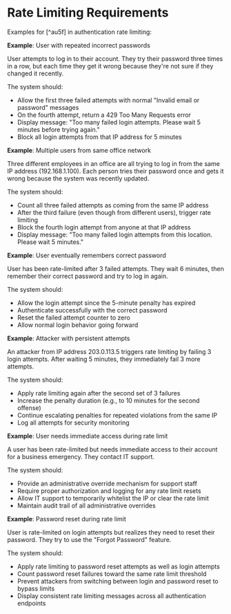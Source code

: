 # Rate Limiting Requirements

Examples for [^au5f] in authentication rate limiting:

**Example**: User with repeated incorrect passwords

<user>
User attempts to log in to their account. They try their password three times in a row, but each time they get it wrong because they're not sure if they changed it recently.
</user>

The system should:
- Allow the first three failed attempts with normal "Invalid email or password" messages
- On the fourth attempt, return a 429 Too Many Requests error
- Display message: "Too many failed login attempts. Please wait 5 minutes before trying again."
- Block all login attempts from that IP address for 5 minutes

**Example**: Multiple users from same office network

<user>
Three different employees in an office are all trying to log in from the same IP address (192.168.1.100). Each person tries their password once and gets it wrong because the system was recently updated.
</user>

The system should:
- Count all three failed attempts as coming from the same IP address
- After the third failure (even though from different users), trigger rate limiting
- Block the fourth login attempt from anyone at that IP address
- Display message: "Too many failed login attempts from this location. Please wait 5 minutes."

**Example**: User eventually remembers correct password

<user>
User has been rate-limited after 3 failed attempts. They wait 6 minutes, then remember their correct password and try to log in again.
</user>

The system should:
- Allow the login attempt since the 5-minute penalty has expired
- Authenticate successfully with the correct password
- Reset the failed attempt counter to zero
- Allow normal login behavior going forward

**Example**: Attacker with persistent attempts

<user>
An attacker from IP address 203.0.113.5 triggers rate limiting by failing 3 login attempts. After waiting 5 minutes, they immediately fail 3 more attempts.
</user>

The system should:
- Apply rate limiting again after the second set of 3 failures
- Increase the penalty duration (e.g., to 10 minutes for the second offense)
- Continue escalating penalties for repeated violations from the same IP
- Log all attempts for security monitoring

**Example**: User needs immediate access during rate limit

<user>
A user has been rate-limited but needs immediate access to their account for a business emergency. They contact IT support.
</user>

The system should:
- Provide an administrative override mechanism for support staff
- Require proper authorization and logging for any rate limit resets
- Allow IT support to temporarily whitelist the IP or clear the rate limit
- Maintain audit trail of all administrative overrides

**Example**: Password reset during rate limit

<user>
User is rate-limited on login attempts but realizes they need to reset their password. They try to use the "Forgot Password" feature.
</user>

The system should:
- Apply rate limiting to password reset attempts as well as login attempts
- Count password reset failures toward the same rate limit threshold
- Prevent attackers from switching between login and password reset to bypass limits
- Display consistent rate limiting messages across all authentication endpoints